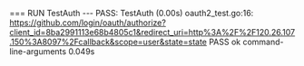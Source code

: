 === RUN TestAuth
--- PASS: TestAuth (0.00s)
	oauth2_test.go:16: https://github.com/login/oauth/authorize?client_id=8ba2991113e68b4805c1&redirect_uri=http%3A%2F%2F120.26.107.150%3A8097%2Fcallback&scope=user&state=state
PASS
ok  	command-line-arguments	0.049s
